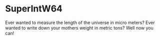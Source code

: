 # SuperIntW64  
Ever wanted to measure the length of the universe in micro meters? Ever wanted to write down your mothers weight in metric tons? Well now you can!
